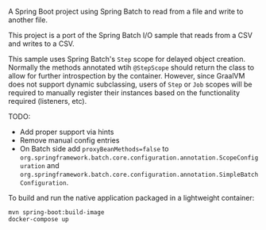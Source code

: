 A Spring Boot project using Spring Batch to read from a file and write to another file.

This project is a port of the Spring Batch I/O sample that reads from a CSV and writes to a CSV.

This sample uses Spring Batch's `Step` scope for delayed object creation.  Normally the methods annotated wtih `@StepScope` should return the class to allow for further introspection by the container.  However, since GraalVM does not support dynamic subclassing, users of `Step` or `Job` scopes will be required to manually register their instances based on the functionality required (listeners, etc).

TODO:

 - Add proper support via hints
 - Remove manual config entries
 - On Batch side add `proxyBeanMethods=false` to `org.springframework.batch.core.configuration.annotation.ScopeConfiguration` and `org.springframework.batch.core.configuration.annotation.SimpleBatchConfiguration`.  

To build and run the native application packaged in a lightweight container:
```
mvn spring-boot:build-image
docker-compose up
```
